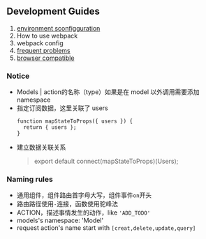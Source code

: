 ## Development Guides

1. [environment sconfigguration][environment-sconfigguration]
2. How to use webpack
2. webpack config
3. [frequent problems][issue]
4. [browser compatible][browser-compatible]

### Notice
* Models | action的名称（type）如果是在 model 以外调用需要添加 namespace
* 指定订阅数据，这里关联了 users
  ````
  function mapStateToProps({ users }) {
    return { users };
  }
  ````
* 建立数据关联关系
  > export default connect(mapStateToProps)(Users);

### Naming rules
* 通用组件，组件路由首字母大写，组件事件`on`开头
* 路由路径使用`-`连接，函数使用驼峰法
* ACTION，描述事情发生的动作，like `'ADD_TODO'`
* models's namespace: 'Model'
* request action's name start with `[creat,delete,update,query]`

###
[environment-sconfigguration]:./01-environment-configuration.md
[issue]:./02-frequent-problems.md
[browser-compatible]:./06-browser-compatible.md

